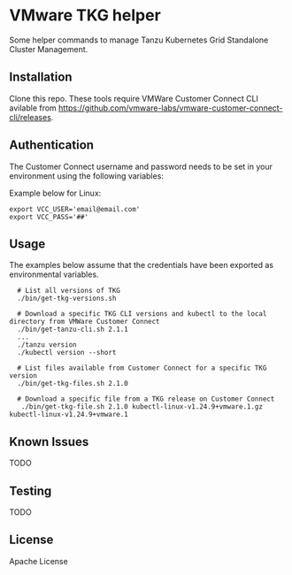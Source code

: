 # VMware TKG helper 

Some helper commands to manage Tanzu Kubernetes Grid Standalone Cluster Management.

## Installation

Clone this repo. These tools require VMWare Customer Connect CLI avilable from https://github.com/vmware-labs/vmware-customer-connect-cli/releases.

## Authentication

The Customer Connect username and password needs to be set in your environment using the following variables:

Example below for Linux:

```
export VCC_USER='email@email.com'
export VCC_PASS='##'
```


## Usage
The examples below assume that the credentials have been exported as environmental variables.


```
  # List all versions of TKG
  ./bin/get-tkg-versions.sh

  # Download a specific TKG CLI versions and kubectl to the local directory from VMWare Customer Connect
  ./bin/get-tanzu-cli.sh 2.1.1
  ...
  ./tanzu version
  ./kubectl version --short

  # List files available from Customer Connect for a specific TKG version
  ./bin/get-tkg-files.sh 2.1.0

  # Download a specific file from a TKG release on Customer Connect
   ./bin/get-tkg-file.sh 2.1.0 kubectl-linux-v1.24.9+vmware.1.gz kubectl-linux-v1.24.9+vmware.1

```

## Known Issues

TODO


## Testing

TODO

## License
Apache License 